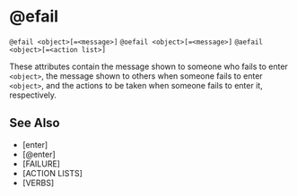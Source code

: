 # @efail
`@efail <object>[=<message>]`
`@oefail <object>[=<message>]`
`@aefail <object>[=<action list>]`

These attributes contain the message shown to someone who fails to enter `<object>`, the message shown to others when someone fails to enter `<object>`, and the actions to be taken when someone fails to enter it, respectively.


## See Also
- [enter]
- [@enter]
- [FAILURE]
- [ACTION LISTS]
- [VERBS]

